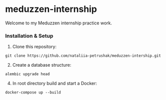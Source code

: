 # meduzzen-internship

Welcome to my Meduzzen internship practice work.

### Installation & Setup
1. Clone this repository:

````angular2html
git clone https://github.com/nataliia-petrushak/meduzzen-intership.git
````

2. Create a database structure:
````angular2html
alembic upgrade head
````
4. In root directory build and start a Docker:
````angular2html
docker-compose up --build
````
